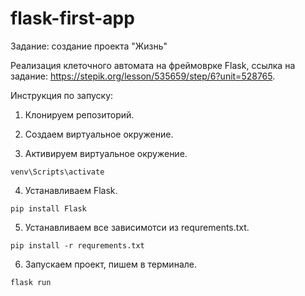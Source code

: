 # flask-first-app

Задание: создание проекта "Жизнь"


Реализация клеточного автомата на фреймоврке Flask, ссылка на задание: https://stepik.org/lesson/535659/step/6?unit=528765.


Инструкция по запуску:

1. Клонируем репозиторий.

2. Создаем виртуальное окружение.

3. Активируем виртуальное окружение.

```shell
venv\Scripts\activate
```

4. Устанавливаем Flask.

```shell
pip install Flask
```

5. Устанавливаем все зависимотси из requrements.txt.

```shell
pip install -r requrements.txt
```

6. Запускаем проект, пишем в терминале.

```shell
flask run
```
